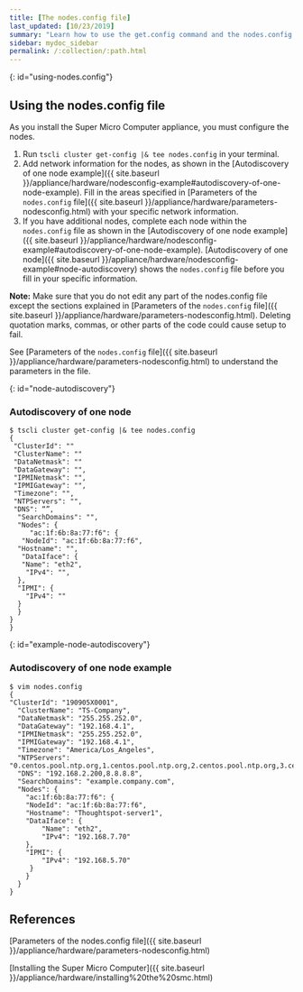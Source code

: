 ```yaml
---
title: [The nodes.config file]
last_updated: [10/23/2019]
summary: "Learn how to use the get.config command and the nodes.config file to install  your super micro computer."
sidebar: mydoc_sidebar
permalink: /:collection/:path.html
---
```

{: id="using-nodes.config"}
## Using the nodes.config file
As you install the Super Micro Computer appliance, you must configure the nodes.
1. Run `tscli cluster get-config |& tee nodes.config` in your terminal.
2. Add network information for the nodes, as shown in the [Autodiscovery of one node example]({{ site.baseurl }}/appliance/hardware/nodesconfig-example#autodiscovery-of-one-node-example). Fill in the areas specified in [Parameters of the `nodes.config` file]({{ site.baseurl }}/appliance/hardware/parameters-nodesconfig.html) with your specific network information.
3. If you have  additional nodes, complete each node within the `nodes.config` file as shown in the [Autodiscovery of one node example]({{ site.baseurl }}/appliance/hardware/nodesconfig-example#autodiscovery-of-one-node-example). [Autodiscovery of one node]({{ site.baseurl }}/appliance/hardware/nodesconfig-example#node-autodiscovery) shows the `nodes.config` file before you fill in your specific information.

**Note:** Make sure that you do not edit any part of the nodes.config file except the sections explained in [Parameters of the `nodes.config` file]({{ site.baseurl }}/appliance/hardware/parameters-nodesconfig.html). Deleting quotation marks, commas, or other parts of the code could cause setup to fail.

 See [Parameters of the `nodes.config` file]({{ site.baseurl }}/appliance/hardware/parameters-nodesconfig.html) to understand the parameters in the file.

{: id="node-autodiscovery"}

### Autodiscovery of one node
```
$ tscli cluster get-config |& tee nodes.config  
{  
 "ClusterId": ""  
 "ClusterName": ""  
 "DataNetmask": ""  
 "DataGateway": "",  
 "IPMINetmask": "",  
 "IPMIGateway": "",  
 "Timezone": "",  
 "NTPServers": "",  
 "DNS": “”,  
  "SearchDomains": "",  
  "Nodes": {  	  
     "ac:1f:6b:8a:77:f6": {  
   "NodeId": "ac:1f:6b:8a:77:f6",  
  "Hostname": "",  
   "DataIface": {  
   "Name": "eth2",  
    "IPv4": "",  
  },  
  "IPMI": {  
    "IPv4": ""  
  }
  }
}
}
```
{: id="example-node-autodiscovery"}

### Autodiscovery of one node example
```
$ vim nodes.config    
{  
"ClusterId": "190905X0001",  
  "ClusterName": "TS-Company",  
  "DataNetmask": "255.255.252.0",  
  "DataGateway": "192.168.4.1",  
  "IPMINetmask": "255.255.252.0",  
  "IPMIGateway": "192.168.4.1",  
  "Timezone": "America/Los_Angeles",  
  "NTPServers": "0.centos.pool.ntp.org,1.centos.pool.ntp.org,2.centos.pool.ntp.org,3.centos.pool.ntp.org",  
  "DNS": "192.168.2.200,8.8.8.8",  
  "SearchDomains": "example.company.com",  
  "Nodes": {  	
	"ac:1f:6b:8a:77:f6": {  
  	"NodeId": "ac:1f:6b:8a:77:f6",  
  	"Hostname": "Thoughtspot-server1",  
  	"DataIface": {  
    	"Name": "eth2",  
    	"IPv4": "192.168.7.70"  
  	},  
  	"IPMI": {  
    	"IPv4": "192.168.5.70"  
  	 }  
	}  
  }  
}
```
## References
[Parameters of the nodes.config file]({{ site.baseurl }}/appliance/hardware/parameters-nodesconfig.html)

[Installing the Super Micro Computer]({{ site.baseurl }}/appliance/hardware/installing%20the%20smc.html)
